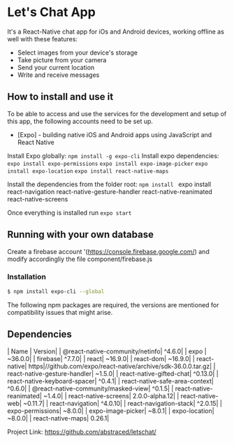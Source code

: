# Let's Chat App
It's a React-Native chat app for iOs and Android devices, working offline as well with these features:
- Select images from your device's storage
- Take picture from your camera
- Send your current location
- Write and receive messages




## How to install and use it
To be able to access and use the services for the development and setup of this app, the following accounts need to be set up.
* [Expo] - building native iOS and Android apps using JavaScript and React Native

Install Expo globally:
```npm install -g expo-cli```
Install expo dependencies:
```expo install expo-permissions```
```expo install expo-image-picker```
```expo install expo-location```
```expo install react-native-maps```

Install the dependencies from the folder root:
```npm install ```
expo install react-navigation react-native-gesture-handler react-native-reanimated react-native-screens


Once everything is installed run 
```expo start```



## Running with your own database
Create a firebase account '(https://console.firebase.google.com/) and modify accordingliy the file component/firebase.js





### Installation
```sh
$ npm install expo-cli --global
```
The following npm packages are required, the versions are mentioned for compatibility issues that might arise.


## Dependencies

| Name | Version|
| @react-native-community/netinfo| ^4.6.0| 
|     expo | ~36.0.0| 
 |    firebase| ^7.7.0| 
 |    react| ~16.9.0| 
 |    react-dom| ~16.9.0| 
 |    react-native| https|//github.com/expo/react-native/archive/sdk-36.0.0.tar.gz| 
 |    react-native-gesture-handler| ~1.5.0| 
 |    react-native-gifted-chat| ^0.13.0| 
  |   react-native-keyboard-spacer| ^0.4.1| 
  |   react-native-safe-area-context| ^0.6.0| 
 |    @react-native-community/masked-view| ^0.1.5| 
   |  react-native-reanimated| ~1.4.0| 
   |  react-native-screens| 2.0.0-alpha.12| 
  |   react-native-web| ~0.11.7| 
  |   react-navigation| ^4.0.10| 
  |   react-navigation-stack| ^2.0.15| 
 |    expo-permissions| ~8.0.0| 
 |    expo-image-picker| ~8.0.1| 
 |    expo-location| ~8.0.0| 
 |    react-native-maps| 0.26.1| 










Project Link: https://github.com/abstraced/letschat/


